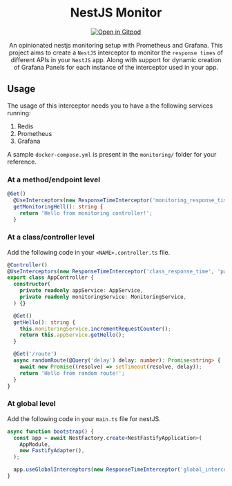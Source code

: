 <h1 align="center">NestJS Monitor</h1>

<div align="center">

[![Open in Gitpod](https://gitpod.io/button/open-in-gitpod.svg)](https://gitpod.io/#https://github.com/ChakshuGautam/nestjs-monitor)

An opinionated nestjs monitoring setup with Prometheus and Grafana.
This project aims to create a `NestJS` interceptor to monitor the `response times` of different APIs in your `NestJS` app. Along with support for dynamic creation of Grafana Panels for each instance of the interceptor used in your app.
</div>

## Usage

The usage of this interceptor needs you to have a the following services running:
  1. Redis
  2. Prometheus
  3. Grafana

A sample `docker-compose.yml` is present in the `monitoring/` folder for your reference.

### At a method/endpoint level

```ts
@Get()
  @UseInterceptors(new ResponseTimeInterceptor('monitoring_response_time', 'path/to/your/grafana/config/folder')) // <<-- focus on this line
  getMonitoringHell(): string {
    return 'Hello from monitoring controller!';
  }
```

### At a class/controller level
Add the following code in your `<NAME>.controller.ts` file.
```ts
@Controller()
@UseInterceptors(new ResponseTimeInterceptor('class_response_time', 'path/to/your/grafana/config/folder'))// <<-- focus on this line
export class AppController {
  constructor(
    private readonly appService: AppService,
    private readonly monitoringService: MonitoringService,
  ) {}

  @Get()
  getHello(): string {
    this.monitoringService.incrementRequestCounter();
    return this.appService.getHello();
  }

  @Get('/route')
  async randomRoute(@Query('delay') delay: number): Promise<string> {
    await new Promise((resolve) => setTimeout(resolve, delay));
    return 'Hello from random route!';
  }
}
```

### At global level
Add the following code in your `main.ts` file for nestJS.
```ts
async function bootstrap() {
  const app = await NestFactory.create<NestFastifyApplication>(
    AppModule,
    new FastifyAdapter(),
  );

  app.useGlobalInterceptors(new ResponseTimeInterceptor('global_interceptor', 'path/to/your/grafana/config/folder')); //<<-- focus on this line
}
```
